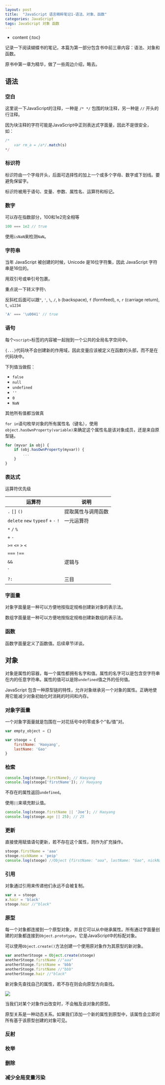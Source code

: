 ```yaml
---
layout: post
title:  "JavaScript 语言精粹笔记1-语法、对象、函数"
categories: JavaScript
tags: JavaScript 对象 函数
---
```


* content
{:toc}

记录一下阅读蝴蝶书的笔记，本篇为第一部分包含书中前三章内容：语法、对象和函数。





原书中第一章为精华，做了一些周边介绍，略去。

## 语法

### 空白

这里说一下JavaScript的注释，一种是 `/* */` 包围的块注释，另一种是 `//` 开头的行注释。

因为块注释的字符可能是JavaScript中正则表达式字面量，因此不是很安全，如：

```js
/*
    var rm_a = /a*/.match(s)
*/
```

### 标识符

标识符由一个字母开头，后面可选择性的加上一个或多个字母、数字或下划线。要避免保留字。

标识符被用于语句、变量、参数、属性名、运算符和标记。

### 数字

可以存在指数部分，100和1e2完全相等

```js
100 === 1e2 // true
```

使用`isNaN`来检测`NaN`。

### 字符串

当年 JavaScript 被创建的时候，Unicode 是16位字符集，因此 JavaScript 字符串是16位的。

用双引号或单引号包裹。

重点说一下转义字符`\`

反斜杠后面可以跟`"`, `'`, `\`, `/`, `b` (backspace), `f` (formfeed), `n`, `r` (carriage return), `t`, `u1234`

```js
'A' === '\u0041' // true
```

### 语句

每个`<script>`标签的内容被一起抛到一个公共的全局名字空间中。

`{...}`代码块不会创建新的作用域，因此变量应该被定义在函数的头部，而不是在代码块中。

下列值当做假：

* `false`
* `null`
* `undefined`
* `''`
* `0`
* `NaN`

其他所有值都当做真

`for in`语句枚举对象的所有属性名（键名），使用`object.hasOwnProperty(variable)`来确定这个属性名是该对象成员，还是来自原型链。

```js
for (myvar in obj) {
    if (obj.hasOwnProperty(myvar)) {
        ...
    }
}
```

### 表达式

运算符优先级

运算符 | 说明
----- | -----
`.` `[]` `()` | 提取属性与调用函数
`delete` `new` `typeof` `+` `-` `!` | 一元运算符
`*` `/` `%` |
`+` `-` |
`>=` `<=` `>` `<` |
`===` `!==` |
`&&` | 逻辑与
`||` | 逻辑或
`?:` | 三目

### 字面量

对象字面量是一种可以方便地按指定规格创建新对象的表示法。

数组字面量是一种可以方便地按指定规格创建新数组的表示法。

### 函数

函数字面量定义了函数值。后续章节详谈。

## 对象

对象是属性的容器，每一个属性都拥有名字和值。属性的名字可以是包含空字符串在内的任意字符串。属性的值可以是除`undefined`值之外的任何值。

JavaScript 包含一种原型链的特性，允许对象继承另一个对象的属性。正确地使用它能减少对象初始化时消耗的时间和内存。

### 对象字面量

一个对象字面量就是包围在一对花括号中的零或多个“名/值”对。

```js
var empty_object = {}

var stooge = {
    firstName: 'Haoyang',
    lastName: 'Gao'
}
```

### 检索

```js
console.log(stooge.firstName); // Haoyang
console.log(stooge['firstName']); // Haoyang
```

不存在的属性返回`undefined`。

使用`||`来填充默认值。

```js
console.log(stooge.firstName || 'Joe'); // Haoyang
console.log(stooge.age || 25); // 25
```

### 更新

直接使用赋值语句更新，若不存在这个属性，则作为扩充操作。

```js
stooge.firstName = 'aaa'
stooge.nickName = 'peip'
console.log(stooge) //Object {firstName: "aaa", lastName: "Gao", nickName: "peip"}
```

### 引用

对象通过引用来传递他们永远不会被复制。

```js
var x = stooge
x.hair = 'black'
stooge.hair //"black"
```

### 原型

每一个对象都连接到一个原型对象，并且它可以从中继承属性。所有通过字面量创建的对象都连接到`Object.prototype`，它是JavaScript中的标配对象。

可以使用`Object.create()`方法创建一个使用原对象作为其原型的新对象。

```js
var anotherStooge = Object.create(stooge)
anotherStooge.firstName //"aaa"
anotherStooge.firstName = 'bbb'
anotherStooge.firstName //"bbb"
anotherStooge.hair //"black"
```

新对象先查找自己的属性，若不存在则会向原型方向查找。

![](http://ww1.sinaimg.cn/large/7011d6cfjw1f4ieu7focqj207h05caaf.jpg)

当我们对某个对象作出改变时，不会触及该对象的原型。

原型关系是一种动态关系。如果我们添加一个新的属性到原型中，该属性会立即对所有基于该原型创建的对象可见。

### 反射

### 枚举

### 删除

### 减少全局变量污染

